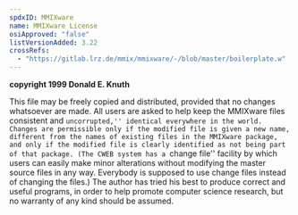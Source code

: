 ```yaml
---
spdxID: MMIXware
name: MMIXware License
osiApproved: "false"
listVersionAdded: 3.22
crossRefs: 
  - "https://gitlab.lrz.de/mmix/mmixware/-/blob/master/boilerplate.w"
---
```


**copyright 1999 Donald E. Knuth**

This file may be freely copied and distributed, provided that no changes whatsoever are made. All users are asked to help keep the MMIXware files consistent and ``uncorrupted,'' identical everywhere in the world. Changes are permissible only if the modified file is given a new name, different from the names of existing files in the MMIXware package, and only if the modified file is clearly identified as not being part of that package. (The CWEB system has a ``change file'' facility by which users can easily make minor alterations without modifying the master source files in any way. Everybody is supposed to use change files instead of changing the files.) The author has tried his best to produce correct and useful programs, in order to help promote computer science research, but no warranty of any kind should be assumed.
